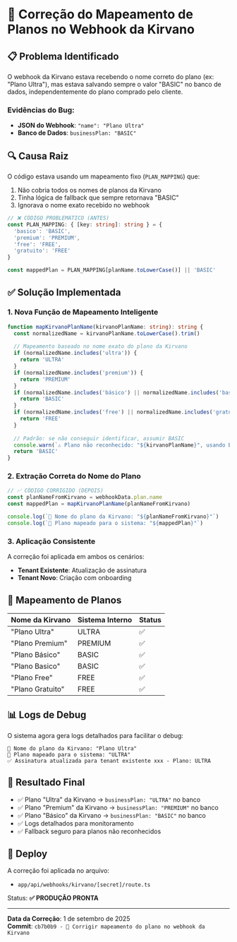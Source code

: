 # 🐛 Correção do Mapeamento de Planos no Webhook da Kirvano

## 📋 Problema Identificado

O webhook da Kirvano estava recebendo o nome correto do plano (ex: "Plano Ultra"), mas estava salvando sempre o valor "BASIC" no banco de dados, independentemente do plano comprado pelo cliente.

### Evidências do Bug:
- **JSON do Webhook**: `"name": "Plano Ultra"`
- **Banco de Dados**: `businessPlan: "BASIC"`

## 🔍 Causa Raiz

O código estava usando um mapeamento fixo (`PLAN_MAPPING`) que:
1. Não cobria todos os nomes de planos da Kirvano
2. Tinha lógica de fallback que sempre retornava "BASIC"
3. Ignorava o nome exato recebido no webhook

```typescript
// ❌ CÓDIGO PROBLEMÁTICO (ANTES)
const PLAN_MAPPING: { [key: string]: string } = {
  'basico': 'BASIC',
  'premium': 'PREMIUM',
  'free': 'FREE',
  'gratuito': 'FREE'
}

const mappedPlan = PLAN_MAPPING[planName.toLowerCase()] || 'BASIC'
```

## ✅ Solução Implementada

### 1. Nova Função de Mapeamento Inteligente

```typescript
function mapKirvanoPlanName(kirvanoPlanName: string): string {
  const normalizedName = kirvanoPlanName.toLowerCase().trim()
  
  // Mapeamento baseado no nome exato do plano da Kirvano
  if (normalizedName.includes('ultra')) {
    return 'ULTRA'
  }
  if (normalizedName.includes('premium')) {
    return 'PREMIUM'
  }
  if (normalizedName.includes('básico') || normalizedName.includes('basico')) {
    return 'BASIC'
  }
  if (normalizedName.includes('free') || normalizedName.includes('gratuito')) {
    return 'FREE'
  }
  
  // Padrão: se não conseguir identificar, assumir BASIC
  console.warn(`⚠️ Plano não reconhecido: "${kirvanoPlanName}", usando BASIC como padrão`)
  return 'BASIC'
}
```

### 2. Extração Correta do Nome do Plano

```typescript
// ✅ CÓDIGO CORRIGIDO (DEPOIS)
const planNameFromKirvano = webhookData.plan.name
const mappedPlan = mapKirvanoPlanName(planNameFromKirvano)

console.log(`📝 Nome do plano da Kirvano: "${planNameFromKirvano}"`)
console.log(`📝 Plano mapeado para o sistema: "${mappedPlan}"`)
```

### 3. Aplicação Consistente

A correção foi aplicada em ambos os cenários:
- **Tenant Existente**: Atualização de assinatura
- **Tenant Novo**: Criação com onboarding

## 🧪 Mapeamento de Planos

| Nome da Kirvano | Sistema Interno | Status |
|-----------------|----------------|---------|
| "Plano Ultra" | ULTRA | ✅ |
| "Plano Premium" | PREMIUM | ✅ |
| "Plano Básico" | BASIC | ✅ |
| "Plano Basico" | BASIC | ✅ |
| "Plano Free" | FREE | ✅ |
| "Plano Gratuito" | FREE | ✅ |

## 📊 Logs de Debug

O sistema agora gera logs detalhados para facilitar o debug:

```
📝 Nome do plano da Kirvano: "Plano Ultra"
📝 Plano mapeado para o sistema: "ULTRA"
✅ Assinatura atualizada para tenant existente xxx - Plano: ULTRA
```

## 🎯 Resultado Final

- ✅ Plano "Ultra" da Kirvano → `businessPlan: "ULTRA"` no banco
- ✅ Plano "Premium" da Kirvano → `businessPlan: "PREMIUM"` no banco  
- ✅ Plano "Básico" da Kirvano → `businessPlan: "BASIC"` no banco
- ✅ Logs detalhados para monitoramento
- ✅ Fallback seguro para planos não reconhecidos

## 🚀 Deploy

A correção foi aplicada no arquivo:
- `app/api/webhooks/kirvano/[secret]/route.ts`

Status: **✅ PRODUÇÃO PRONTA**

---

**Data da Correção**: 1 de setembro de 2025  
**Commit**: `cb7b0b9 - 🐛 Corrigir mapeamento do plano no webhook da Kirvano`
